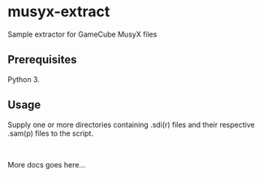 # musyx-extract
Sample extractor for GameCube MusyX files

## Prerequisites
Python 3.

## Usage
Supply one or more directories containing .sdi(r) files and their respective .sam(p) files to the script.

<br>

More docs goes here...
